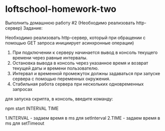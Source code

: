 # loftschool-homework-two

Выполнить домашнюю работу #2 (Необходимо реализовать http-сервер)
Задание:

Необходимо реализовать http-сервер, который при обращении с помощью GET запроса инициирует асинхронные операции)
1. При подключении к серверу начинается вывод в консоль текущего времени через равные интервалы. 
2. Остановка вывода в консоль через указанное время и возврат текущей даты и времени пользователю. 
3. Интервал и временной промежуток должны задаваться при запуске сервера с помощью переменных окружения. 
4. Стабильная работа сервера при нескольких одновременных запросах

для запуска скрипта, в консоль, введите команду:

npm start INTERVAL TIME

1.INTERVAL - задаем время в ms для setInterval
2.TIME - задаем время в ms для setTimeout
